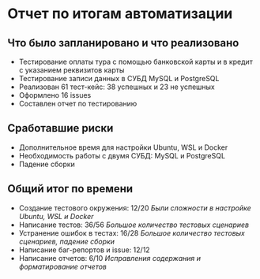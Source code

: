 # Отчет по итогам автоматизации  

## Что было запланировано и что реализовано
+ Тестирование оплаты тура с помощью банковской карты и в кредит с указанием реквизитов карты
+ Тестирование записи данных в СУБД MySQL и PostgreSQL
+ Реализован 61 тест-кейс: 38 успешных и 23 не успешных
+ Оформлено 16 issues
+ Составлен отчет по тестированию  

## Cработавшие риски
+ Дополнительное время для настройки Ubuntu, WSL и Docker
+ Необходимость работы с двумя СУБД: MySQL и PostgreSQL  
+ Падение сборки

## Oбщий итог по времени  
+ Создание тестового окружения: 12/20 *Были сложности в настройке Ubuntu, WSL и Docker*  
+ Написание тестов: 36/56 *Большое количество тестовых сценариев*  
+ Устранение ошибок в тестах: 16/28 *Большое количество тестовых сценариев, падение сборки*  
+ Написание баг-репортов и issue: 12/12
+ Написание отчетов: 6/10 *Исправления содержания и форматирование отчетов*
